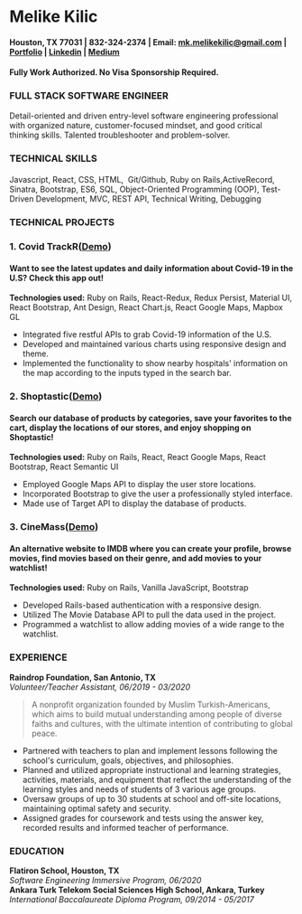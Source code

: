 # Melike Kilic
#### Houston, TX 77031 | 832-324-2374 | Email: mk.melikekilic@gmail.com | [Portfolio](http://melikekilic.surge.sh/) | [Linkedin](https://www.linkedin.com/in/melike-kilic/) | [Medium](https://medium.com/@melikekilic)
#### Fully Work Authorized. No Visa Sponsorship Required.

### FULL STACK SOFTWARE ENGINEER
 Detail-oriented and driven entry-level software engineering professional with organized nature, customer-focused mindset, and good critical thinking skills. Talented troubleshooter and problem-solver.
### TECHNICAL SKILLS
#### 
Javascript, React, CSS, HTML, ​ Git/Github, ​Ruby on Rails, ​ActiveRecord, Sinatra​, Bootstrap, ES6, ​SQL, Object-Oriented Programming (OOP), Test-Driven Development, MVC, REST API, Technical Writing, Debugging
### TECHNICAL PROJECTS
### 1. Covid TrackR([Demo](https://www.youtube.com/watch?v=7Sklsae1jFA&t=10s))
#### Want to see the latest updates and daily information about Covid-19 in the U.S? Check this app out!
**Technologies used:**
Ruby on Rails, React-Redux, Redux Persist, Material UI, React Bootstrap, Ant Design, React Chart.js, React Google Maps, Mapbox GL
* Integrated five restful APIs to grab Covid-19 information of the U.S.
* Developed and maintained various charts using responsive design and theme.
* Implemented the functionality to show nearby hospitals' information on the map according to the inputs typed in the search bar.
### 2. Shoptastic([Demo](https://www.youtube.com/watch?v=cYX3iiiI_n8&t=1s))
#### Search our database of products by categories, save your favorites to the cart, display the locations of our stores, and enjoy shopping on Shoptastic!
**Technologies used:** Ruby on Rails, React, React Google Maps, React Bootstrap, React Semantic UI
* Employed Google Maps API to display the user store locations.
* Incorporated Bootstrap to give the user a professionally styled interface.
* Made use of Target API to display the database of products.
### 3. CineMass([Demo](https://www.youtube.com/watch?v=HkpFnpbXXlE))
#### An alternative website to IMDB where you can create your profile, browse movies, find movies based on their genre, and add movies to your watchlist!
**Technologies used:** Ruby on Rails, Vanilla JavaScript, Bootstrap
* Developed Rails-based authentication with a responsive design.
* Utilized The Movie Database API to pull the data used in the project.
* Programmed a watchlist to allow adding movies of a wide range to the watchlist.
### EXPERIENCE
**Raindrop Foundation, San Antonio, TX** <br>
*Volunteer/Teacher Assistant, 06/2019 - 03/2020*
> A nonprofit organization founded by Muslim Turkish-Americans, which aims to build mutual understanding among people of diverse faiths and cultures, with the ultimate intention of contributing to global peace.
* Partnered with teachers to plan and implement lessons following the school's curriculum, goals, objectives, and philosophies.
* Planned and utilized appropriate instructional and learning strategies, activities, materials, and equipment that reflect the understanding of the learning styles and needs of students of 3 various age groups.
* Oversaw groups of up to 30 students at school and off-site locations, maintaining optimal safety and security.
* Assigned grades for coursework and tests using the answer key, recorded results and informed teacher of performance.
### EDUCATION
**Flatiron School, Houston, TX**<br>
*Software Engineering Immersive Program, 06/2020*<br>
**Ankara Turk Telekom Social Sciences High School, Ankara, Turkey** <br>
*International Baccalaureate Diploma Program, 09/2014 - 05/2017*
